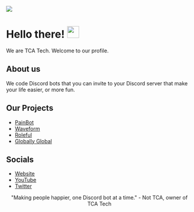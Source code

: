 ![](https://i.ibb.co/ftmVb1s/tca-tech-banner.png)
# Hello there! <img src="https://media.giphy.com/media/hvRJCLFzcasrR4ia7z/giphy.gif" width="32px">
We are TCA Tech. Welcome to our profile.

## About us
We code Discord bots that you can invite to your Discord server that make your life easier, or more fun.

## Our Projects
- [PainBot](https://painbot.tk)
- [Waveform](https://waveform.cf)
- [Roleful](https://rolefulbot.tk)
- [Globally Global](https://github.com/TCATech/GloballyGlobal)

## Socials
- [Website](https://tcatech.ml)
- [YouTube](https://youtube.com/channel/UClRBLstCbOwgjmqv1DreWBA)
- [Twitter](https://twiter.com/TCATechStatus)

<p align="center">"Making people happier, one Discord bot at a time." - Not TCA, owner of TCA Tech</p>
